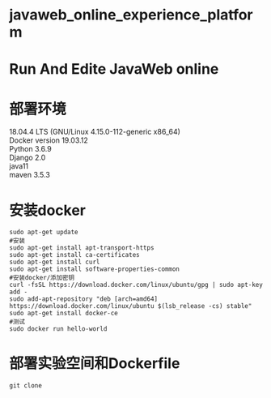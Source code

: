 # javaweb_online_experience_platform
Run And Edite JavaWeb online
===
# 部署环境
18.04.4 LTS (GNU/Linux 4.15.0-112-generic x86_64)</br>
Docker version 19.03.12</br>
Python 3.6.9</br>
Django 2.0</br>
java11</br>
maven 3.5.3</br>

# 安装docker
```
sudo apt-get update
#安装
sudo apt-get install apt-transport-https
sudo apt-get install ca-certificates
sudo apt-get install curl
sudo apt-get install software-properties-common
#安装docker/添加密钥
curl -fsSL https://download.docker.com/linux/ubuntu/gpg | sudo apt-key add -
sudo add-apt-repository "deb [arch=amd64] https://download.docker.com/linux/ubuntu $(lsb_release -cs) stable"
sudo apt-get install docker-ce
#测试
sudo docker run hello-world
```

# 部署实验空间和Dockerfile
```
git clone 
```

